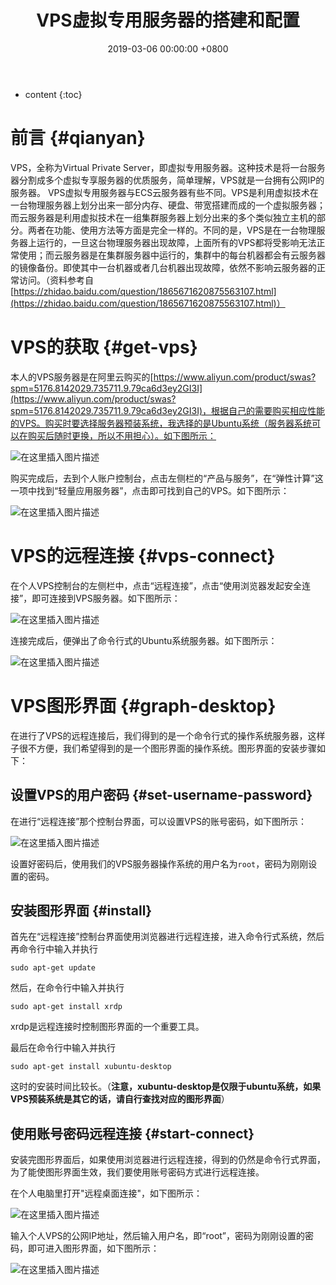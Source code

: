 ﻿---
layout: post
title:  VPS虚拟专用服务器的搭建和配置
date:   2019-03-06 00:00:00 +0800
categories: Server-服务器相关
---

* content
{:toc}





# 前言  {#qianyan}
VPS，全称为Virtual Private Server，即虚拟专用服务器。这种技术是将一台服务器分割成多个虚拟专享服务器的优质服务，简单理解，VPS就是一台拥有公网IP的服务器。
VPS虚拟专用服务器与ECS云服务器有些不同。VPS是利用虚拟技术在一台物理服务器上划分出来一部分内存、硬盘、带宽搭建而成的一个虚拟服务器；而云服务器是利用虚拟技术在一组集群服务器上划分出来的多个类似独立主机的部分。两者在功能、使用方法等方面是完全一样的。不同的是，VPS是在一台物理服务器上运行的，一旦这台物理服务器出现故障，上面所有的VPS都将受影响无法正常使用；而云服务器是在集群服务器中运行的，集群中的每台机器都会有云服务器的镜像备份。即使其中一台机器或者几台机器出现故障，依然不影响云服务器的正常访问。（资料参考自[https://zhidao.baidu.com/question/1865671620875563107.html](https://zhidao.baidu.com/question/1865671620875563107.html)）

# VPS的获取  {#get-vps}
本人的VPS服务器是在阿里云购买的[https://www.aliyun.com/product/swas?spm=5176.8142029.735711.9.79ca6d3ey2GI3I](https://www.aliyun.com/product/swas?spm=5176.8142029.735711.9.79ca6d3ey2GI3I)，根据自己的需要购买相应性能的VPS。购买时要选择服务器预装系统，我选择的是Ubuntu系统（服务器系统可以在购买后随时更换，所以不用担心）。如下图所示：

![在这里插入图片描述](https://raw.githubusercontent.com/watchcat2k/watchcat2k.github.io/master/styles/images/blogImage/2019-03/2019-03-06-1.png)

购买完成后，去到个人账户控制台，点击左侧栏的“产品与服务”，在“弹性计算”这一项中找到“轻量应用服务器”，点击即可找到自己的VPS。如下图所示：

![在这里插入图片描述](https://raw.githubusercontent.com/watchcat2k/watchcat2k.github.io/master/styles/images/blogImage/2019-03/2019-03-06-2.png)

# VPS的远程连接  {#vps-connect}
在个人VPS控制台的左侧栏中，点击“远程连接”，点击“使用浏览器发起安全连接”，即可连接到VPS服务器。如下图所示：

![在这里插入图片描述](https://raw.githubusercontent.com/watchcat2k/watchcat2k.github.io/master/styles/images/blogImage/2019-03/2019-03-06-3.png)

连接完成后，便弹出了命令行式的Ubuntu系统服务器。如下图所示：

![在这里插入图片描述](https://raw.githubusercontent.com/watchcat2k/watchcat2k.github.io/master/styles/images/blogImage/2019-03/2019-03-06-4.png)

# VPS图形界面  {#graph-desktop}
在进行了VPS的远程连接后，我们得到的是一个命令行式的操作系统服务器，这样子很不方便，我们希望得到的是一个图形界面的操作系统。图形界面的安装步骤如下：

## 设置VPS的用户密码  {#set-username-password}
在进行“远程连接”那个控制台界面，可以设置VPS的账号密码，如下图所示：

![在这里插入图片描述](https://raw.githubusercontent.com/watchcat2k/watchcat2k.github.io/master/styles/images/blogImage/2019-03/2019-03-06-5.png)

设置好密码后，使用我们的VPS服务器操作系统的用户名为`root`，密码为刚刚设置的密码。

## 安装图形界面  {#install}
首先在“远程连接”控制台界面使用浏览器进行远程连接，进入命令行式系统，然后再命令行中输入并执行

```
sudo apt-get update
```

然后，在命令行中输入并执行

```
sudo apt-get install xrdp
```

xrdp是远程连接时控制图形界面的一个重要工具。

最后在命令行中输入并执行

```
sudo apt-get install xubuntu-desktop
```
这时的安装时间比较长。（**注意，xubuntu-desktop是仅限于ubuntu系统，如果VPS预装系统是其它的话，请自行查找对应的图形界面**）

## 使用账号密码远程连接  {#start-connect}
安装完图形界面后，如果使用浏览器进行远程连接，得到的仍然是命令行式界面，为了能使图形界面生效，我们要使用账号密码方式进行远程连接。

在个人电脑里打开"远程桌面连接"，如下图所示：

![在这里插入图片描述](https://raw.githubusercontent.com/watchcat2k/watchcat2k.github.io/master/styles/images/blogImage/2019-03/2019-03-06-6.png)

输入个人VPS的公网IP地址，然后输入用户名，即“root”，密码为刚刚设置的密码，即可进入图形界面，如下图所示：

![在这里插入图片描述](https://raw.githubusercontent.com/watchcat2k/watchcat2k.github.io/master/styles/images/blogImage/2019-03/2019-03-06-7.png)

